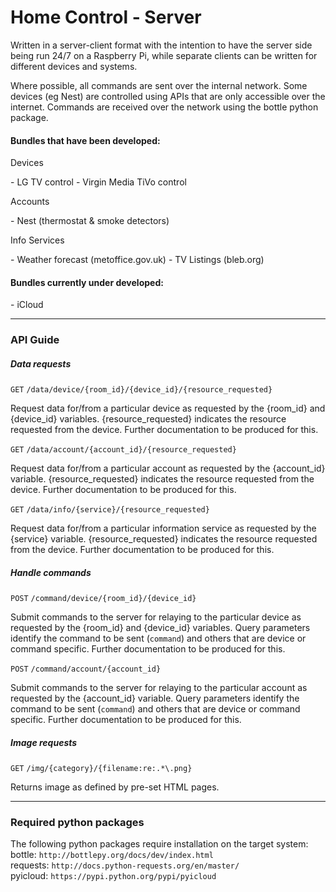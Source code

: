 # Home Control - Server

Written in a server-client format with the intention to have the server side being run 24/7 on a Raspberry Pi, while separate clients can be written for different devices and systems.

Where possible, all commands are sent over the internal network. Some devices (eg Nest) are controlled using APIs that are only accessible over the internet. Commands are received over the network using the bottle python package.

<h4>Bundles that have been developed:</h4>

<p>Devices</p>
- LG TV control
- Virgin Media TiVo control

<p>Accounts</p>
- Nest (thermostat & smoke detectors)

<p>Info Services</p>
- Weather forecast (metoffice.gov.uk)
- TV Listings (bleb.org)

<br>
<h4>Bundles currently under developed:</h4>
- iCloud

<hr>

<h3>API Guide</h3>

<h5>Data requests</h5>
<p><code>GET</code> <code>/data/device/{room_id}/{device_id}/{resource_requested}</code></p>
<p>Request data for/from a particular device as requested by the {room_id} and {device_id} variables. {resource_requested} indicates the resource requested from the device. Further documentation to be produced for this.</p>
<p><code>GET</code> <code>/data/account/{account_id}/{resource_requested}</code></p>
<p>Request data for/from a particular account as requested by the {account_id} variable. {resource_requested} indicates the resource requested from the device. Further documentation to be produced for this.</p>
<p><code>GET</code> <code>/data/info/{service}/{resource_requested}</code></p>
<p>Request data for/from a particular information service as requested by the {service} variable. {resource_requested} indicates the resource requested from the device. Further documentation to be produced for this.</p>
<h5>Handle commands</h5>
<p><code>POST</code> <code>/command/device/{room_id}/{device_id}</code></p>
<p>Submit commands to the server for relaying to the particular device as requested by the {room_id} and {device_id} variables. Query parameters identify the command to be sent (<code>command</code>) and others that are device or command specific. Further documentation to be produced for this.</p>
<p><code>POST</code> <code>/command/account/{account_id}</code></p>
<p>Submit commands to the server for relaying to the particular account as requested by the {account_id} variable. Query parameters identify the command to be sent (<code>command</code>) and others that are device or command specific. Further documentation to be produced for this.</p>
<h5>Image requests</h5>
<p><code>GET</code> <code>/img/{category}/{filename:re:.*\.png}</code></p>
<p>Returns image as defined by pre-set HTML pages.</p>

<hr>

<h3>Required python packages</h3>
<p>The following python packages require installation on the target system:
<br>
bottle: <code>http://bottlepy.org/docs/dev/index.html</code>
<br>
requests: <code>http://docs.python-requests.org/en/master/</code>
<br>
pyicloud: <code>https://pypi.python.org/pypi/pyicloud</code>
</p>
